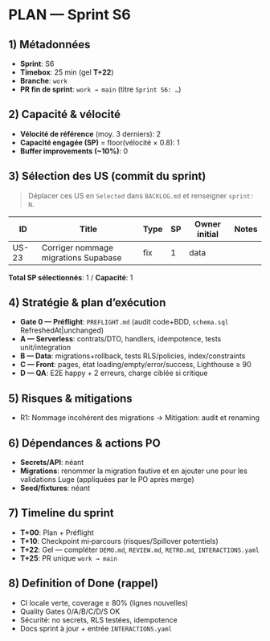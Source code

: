 # PLAN — Sprint S6

## 1) Métadonnées

- **Sprint**: S6
- **Timebox**: 25 min (gel **T+22**)
- **Branche**: `work`
- **PR fin de sprint**: `work → main` (titre `Sprint S6: …`)

## 2) Capacité & vélocité

- **Vélocité de référence** (moy. 3 derniers): 2
- **Capacité engagée (SP)** = floor(vélocité × 0.8): 1
- **Buffer improvements (\~10%)**: 0

## 3) Sélection des US (commit du sprint)

> Déplacer ces US en `Selected` dans `BACKLOG.md` et renseigner `sprint: N`.

| ID    | Title                                | Type | SP  | Owner initial | Notes |
| ----- | ------------------------------------ | ---- | --- | ------------- | ----- |
| US-23 | Corriger nommage migrations Supabase | fix  | 1   | data          |       |

**Total SP sélectionnés**: 1 / **Capacité**: 1

## 4) Stratégie & plan d’exécution

- **Gate 0 — Préflight**: `PREFLIGHT.md` (audit code+BDD, `schema.sql` RefreshedAt|unchanged)
- **A — Serverless**: contrats/DTO, handlers, idempotence, tests unit/integration
- **B — Data**: migrations+rollback, tests RLS/policies, index/constraints
- **C — Front**: pages, état loading/empty/error/success, Lighthouse ≥ 90
- **D — QA**: E2E happy + 2 erreurs, charge ciblée si critique

## 5) Risques & mitigations

- R1: Nommage incohérent des migrations → Mitigation: audit et renaming

## 6) Dépendances & actions PO

- **Secrets/API**: néant
- **Migrations**: renommer la migration fautive et en ajouter une pour les validations Luge (appliquées par le PO après merge)
- **Seed/fixtures**: néant

## 7) Timeline du sprint

- **T+00**: Plan + Préflight
- **T+10**: Checkpoint mi‑parcours (risques/Spillover potentiels)
- **T+22**: Gel — compléter `DEMO.md`, `REVIEW.md`, `RETRO.md`, `INTERACTIONS.yaml`
- **T+25**: PR unique `work → main`

## 8) Definition of Done (rappel)

- CI locale verte, coverage ≥ 80% (lignes nouvelles)
- Quality Gates 0/A/B/C/D/S OK
- Sécurité: no secrets, RLS testées, idempotence
- Docs sprint à jour + entrée `INTERACTIONS.yaml`
